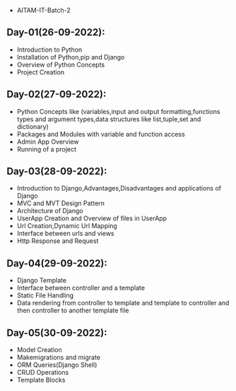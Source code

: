 - AITAM-IT-Batch-2

## Day-01(26-09-2022):
  - Introduction to Python
  - Installation of Python,pip and Django
  - Overview of Python Concepts
  - Project Creation

## Day-02(27-09-2022):
  - Python Concepts like (variables,input and output formatting,functions types and argument types,data structures like list,tuple,set and dictionary)
  - Packages and Modules with variable and function access
  - Admin App Overview
  - Running of a project

## Day-03(28-09-2022):
  - Introduction to Django,Advantages,Disadvantages and applications of Django
  - MVC and MVT Design Pattern
  - Architecture of Django
  - UserApp Creation and Overview of files in UserApp
  - Url Creation,Dynamic Url Mapping
  - Interface between urls and views
  - Http Response and Request

## Day-04(29-09-2022):
  - Django Template
  - Interface between controller and a template
  - Static File Handling
  - Data rendering from controller to template and template to controller and then controller to another template file
 
## Day-05(30-09-2022):
  - Model Creation
  - Makemigrations and migrate
  - ORM Queries(Django Shell)
  - CRUD Operations
  - Template Blocks
